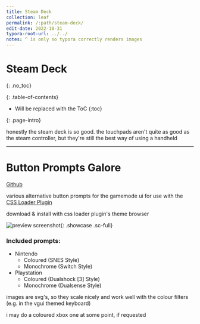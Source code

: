 ```yaml
---
title: Steam Deck
collection: leaf
permalink: /:path/steam-deck/
edit-date: 2022-10-31
typora-root-url: ../../
notes: ^ is only so typora correctly renders images
---
```


# Steam Deck

{: .no_toc}

<div class="contents-intro-container" markdown="1">

{: .table-of-contents}

* Will be replaced with the ToC
{:toc}

{: .page-intro}

honestly the steam deck is so good. the touchpads aren't quite as good as the steam controller, but they're still the best way of using a handheld

</div>

---

# Button Prompts Galore

[Github](https://github.com/ZeusOfTheCrows/sdh-controller-prompts)

various alternative button prompts for the gamemode ui for use with the [CSS Loader Plugin](https://github.com/suchmememanyskill/SDH-CssLoader)

download & install with css loader plugin's theme browser

![preview screenshot](https://raw.githubusercontent.com/ZeusOfTheCrows/sdh-controller-prompts/master/.github/preview.jpg){: .showcase .sc-full}

### Included prompts:

* Nintendo
  * Coloured (SNES Style)
  * Monochrome (Switch Style)
* Playstation
  * Coloured (Dualshock [3] Style)
  * Monochrome (Dualsense Style)

images are svg's, so they scale nicely and work well with the colour filters (e.g. in the vgui themed keyboard)

i may do a coloured xbox one at some point, if requested
